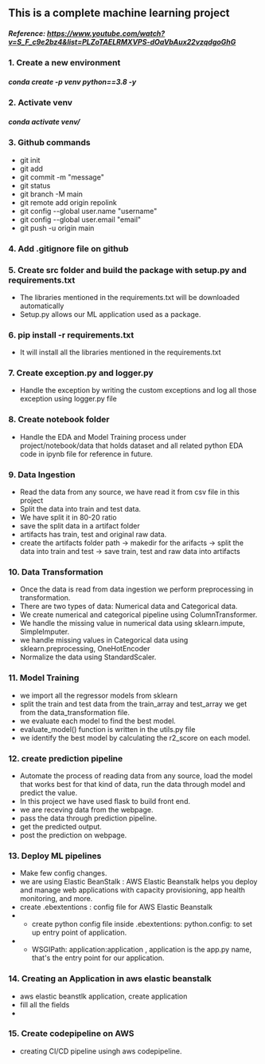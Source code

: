 ## This is a complete machine learning project

##### Reference: https://www.youtube.com/watch?v=S_F_c9e2bz4&list=PLZoTAELRMXVPS-dOaVbAux22vzqdgoGhG 

### 1. Create a new environment
##### conda create -p venv python==3.8 -y

### 2. Activate venv
##### conda activate venv/

### 3. Github commands

 - git init
 - git add
 - git commit -m "message"
 - git status
 - git branch -M main
 - git remote add origin repolink
 - git config --global user.name "username" 
 - git config --global user.email "email"
 - git push -u origin main

### 4. Add .gitignore file on github

### 5. Create src folder and build the package with setup.py and requirements.txt
- The libraries mentioned in the requirements.txt will be downloaded automatically
- Setup.py allows our ML application used as a package.

### 6. pip install -r requirements.txt
- It will install all the libraries mentioned in the requirements.txt

### 7. Create exception.py and logger.py 
- Handle the exception by writing the custom exceptions and log all those exception using logger.py file

### 8. Create notebook folder 
- Handle the EDA and Model Training process under project/notebook/data that holds dataset and all related python EDA code in ipynb file for reference in future.

### 9. Data Ingestion 
- Read the data from any source, we have read it from csv file in this project
- Split the data into train and test data.
- We have split it in 80-20 ratio
- save the split data in a artifact folder
- artifacts has train, test and original raw data.
- create the artifacts folder path -> makedir for the arifacts -> split the data into train and test -> save train, test and raw data into artifacts

### 10. Data Transformation
- Once the data is read from data ingestion we perform preprocessing in transformation.
- There are two types of data: Numerical data and Categorical data.
- We create numerical and categorical pipeline using ColumnTransformer.
- We handle the missing value in numerical data using sklearn.impute, SimpleImputer.
- we handle missing values in Categorical data using sklearn.preprocessing, OneHotEncoder 
- Normalize the data using StandardScaler.

### 11. Model Training
- we import all the regressor models from sklearn
- split the train and test data from the train_array and test_array we get from the data_transformation file.
- we evaluate each model to find the best model.
- evaluate_model() function is written in the utils.py file
- we identify the best model by calculating the r2_score on each model.

### 12. create prediction pipeline
- Automate the process of reading data from any source, load the model that works best for that kind of data, run the data through model and predict the value.
- In this project we have used flask to build front end.
- we are receving data from the webpage.
- pass the data through prediction pipeline.
- get the predicted output.
- post the prediction on webpage.

### 13. Deploy ML pipelines
- Make few config changes.
- we are using Elastic BeanStalk : AWS Elastic Beanstalk helps you deploy and manage web applications with capacity provisioning, app health monitoring, and more.
- create .ebextentions : config file for AWS Elastic Beanstalk
- - create python config file inside .ebextentions: python.config: to set up entry point of application.
- - WSGIPath: application:application , application is the app.py name, that's the entry point for our application.


### 14. Creating an Application in aws elastic beanstalk
- aws elastic beanstlk application, create application
- fill all the fields
-

### 15. Create codepipeline on AWS
- creating CI/CD pipeline usingh aws codepipeline.




